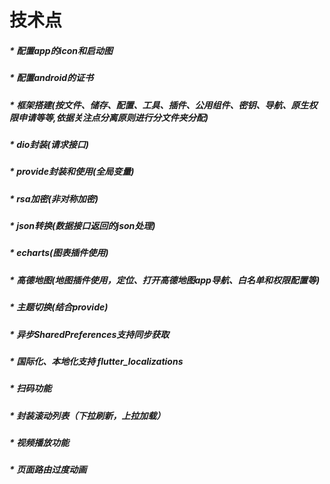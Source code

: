 # 技术点  
#####  * 配置app的icon和启动图  
#####  * 配置android的证书  
#####  * 框架搭建(按文件、储存、配置、工具、插件、公用组件、密钥、导航、原生权限申请等等,依据关注点分离原则进行分文件夹分配)  
#####  * dio封装(请求接口)  
#####  * provide封装和使用(全局变量)  
#####  * rsa加密(非对称加密)  
#####  * json转换(数据接口返回的json处理)  
#####  * echarts(图表插件使用)    
#####  * 高德地图(地图插件使用，定位、打开高德地图app导航、白名单和权限配置等)  
#####  * 主题切换(结合provide)  
#####  * 异步SharedPreferences支持同步获取  
#####  * 国际化、本地化支持 flutter_localizations  
#####  * 扫码功能  
#####  * 封装滚动列表（下拉刷新，上拉加载）  
#####  * 视频播放功能  
#####  * 页面路由过度动画  

